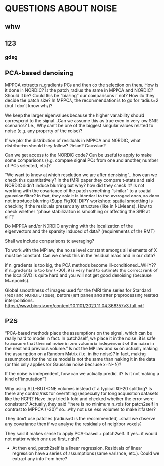 # QUESTIONS ABOUT NOISE

## whw
## 123
### gdsg

## PCA-based denoising

MPPCA extracts n_gradients PCs and then do the selection on them. How is it done in NORDIC?
Is the patch_radius the same in MPPCA and NORDIC? Should it be? Could this be “biasing” our comparisons if not?
How do they decide the patch size? In MPPCA, the recommendation is to go for radius=2 (but I don’t know why)?

We keep the larger eigenvalues because the higher variability should correspond to the signal…Can we assume this as true even in very low SNR scenarios? I.e., Why can’t be one of the biggest singular values related to noise (e.g. any property of the noise)?

If we plot the distribution of residuals in MPPCA and NORDIC, what distribution should they follow? Rician? Gaussian?

Can we get access to the NORDIC code? Can be useful to apply to make some comparisons (e.g. compare signal PCs from one and another, number of PCs selected, etc.)?

“We want to know at which resolution we are after denoising”…how can we check this quantitatively?
In the fMRI paper they compare t-stats and said NORDIC didn’t induce blurring but why? how did they check it? Is not working with the covariance of the patch something “similar” to a spatial gaussian filter? In fact, they said it is identical to the averaged ones, so does not introduce blurring (Supp.Fig.10)!
DIPY workshop: spatial smoothing is checking if the residuals present any structure (like in NLMeans).
How to check whether “phase stabilization is smoothing or affecting the SNR at all”?

Do MPPCA and/or NORDIC anything with the localization of the eigenvectors and the sparsity induced of data? (requirements of the RMT)

Shall we include comparisons to averaging?



To work with the MP law, the noise level constant amongs all elements of X must be constant. Can we check this in the residual maps and in our data? 

if n_gradients is too big, the PCA methods become ill-conditioned…WHY??
if n_gradients is too low (~30), it is very hard to estimate the correct rank of the local SVD is quite hard and you will not get good denoising (because M~npoints).

Global smoothness of images used for the fMRI time series for Standard (red) and NORDIC (blue), before (left panel) and after preprocessing related interpolations.
https://www.biorxiv.org/content/10.1101/2020.11.04.368357v3.full.pdf

## P2S
“PCA-based methods place the assumptions on the signal, which can be really hard to model in fact. In patch2self, we place it in the noise: it is safe to assume that thermal noise in one volume is independent of the noise in the next and previous volume.”
Is not the MP law and so on actually making the assumption on a Random Matrix (i.e. in the noise)?
In fact, making assumptions for the noise model is not the same than making it in the data (or this only applies for Gaussian noise because x+N~N)?

If the noise is independent, how can we actually predict it? Is it not making a kind of“imputation”?

Why using ALL-BUT-ONE volumes instead of a typical 80-20 splitting? Is there any control/risk for overfitting (especially for long acquisition datasets like the HCP)?
Have they tried k-fold and checked whether the error were consistent?
Actually, they said “there is no minimum n_vols for patch2self in contrast to MPPCA (>30)” so…why not use less volumes to make it faster?

They don’t use patches (radius=0 is the recommended)…shall we observe any covariance then if we analyse the residuals of neighbor voxels?

 They said it makes sense to apply PCA-based + patch2self. If yes…it would not matter which one use first, right?

- At then end, patch2self is a linear regression. Residuals of linear regression have a series of assumptions (same variance, etc.). Could we extract any info from here?